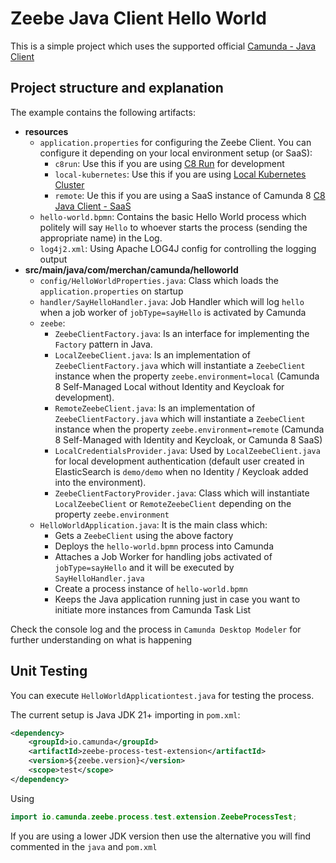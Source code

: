 # Zeebe Java Client Hello World

This is a simple project which uses the supported official [Camunda - Java Client](https://docs.camunda.io/docs/apis-tools/java-client/)

## Project structure and explanation
The example contains the following artifacts:
- **resources**
  - `application.properties` for configuring the Zeebe Client. You can configure it depending on your local environment setup (or SaaS):
    - `c8run`: Use this if you are using [C8 Run](https://docs.camunda.io/docs/self-managed/setup/deploy/local/c8run/) for development
    - `local-kubernetes`: Use this if you are using [Local Kubernetes Cluster](https://docs.camunda.io/docs/self-managed/setup/deploy/local/local-kubernetes-cluster/)
    - `remote`: Ue this if you are using a SaaS instance of Camunda 8 [C8 Java Client - SaaS](https://docs.camunda.io/docs/apis-tools/java-client)
  - `hello-world.bpmn`: Contains the basic Hello World process which politely will say `Hello` to whoever starts the process (sending the appropriate name) in the Log.
  - `log4j2.xml`: Using Apache LOG4J config for controlling the logging output 
- **src/main/java/com/merchan/camunda/helloworld**
  - `config/HelloWorldProperties.java`: Class which loads the `application.properties` on startup
  - `handler/SayHelloHandler.java`: Job Handler which will log `hello` when a job worker of `jobType=sayHello` is activated by Camunda
  - `zeebe`:
    - `ZeebeClientFactory.java`: Is an interface for implementing the `Factory` pattern in Java.
    - `LocalZeebeClient.java`: Is an implementation of `ZeebeClientFactory.java` which will instantiate a `ZeebeClient` instance when the property `zeebe.environment=local` (Camunda 8 Self-Managed Local without Identity and Keycloak for development).
    - `RemoteZeebeClient.java`: Is an implementation of `ZeebeClientFactory.java` which will instantiate a `ZeebeClient` instance when the property `zeebe.environment=remote` (Camunda 8 Self-Managed with Identity and Keycloak, or Camunda 8 SaaS)
    - `LocalCredentialsProvider.java`: Used by `LocalZeebeClient.java` for local development authentication (default user created in ElasticSearch is `demo/demo` when no Identity / Keycloak added into the environment).
    - `ZeebeClientFactoryProvider.java`: Class which will instantiate `LocalZeebeClient` or `RemoteZeebeClient` depending on the property  `zeebe.environment`
  - `HelloWorldApplication.java`: It is the main class which:
    - Gets a `ZeebeClient` using the above factory
    - Deploys the `hello-world.bpmn` process into Camunda
    - Attaches a Job Worker for handling jobs activated of `jobType=sayHello` and it will be executed by `SayHelloHandler.java`
    - Create a process instance of `hello-world.bpmn`
    - Keeps the Java application running just in case you want to initiate more instances from Camunda Task List

Check the console log and the process in `Camunda Desktop Modeler` for further understanding on what is happening

## Unit Testing
You can execute `HelloWorldApplicationtest.java` for testing the process.

The current setup is Java JDK 21+ importing in `pom.xml`:

```xml
<dependency>   
    <groupId>io.camunda</groupId>
    <artifactId>zeebe-process-test-extension</artifactId>
    <version>${zeebe.version}</version>
    <scope>test</scope>
</dependency>
```

Using
```java
import io.camunda.zeebe.process.test.extension.ZeebeProcessTest;
```
If you are using a lower JDK version then use the alternative you will find commented in the `java` and `pom.xml`
